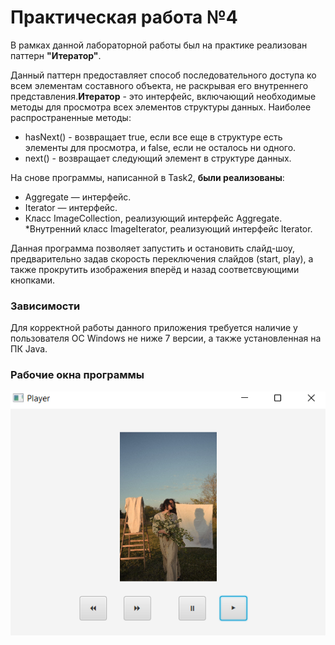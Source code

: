 # Практическая работа №4
В рамках данной лабораторной работы был на практике реализован паттерн **"Итератор"**.

Данный паттерн предоставляет способ последовательного доступа ко всем элементам составного объекта, не раскрывая его внутреннего представления.**Итератор** - это интерфейс, включающий необходимые методы для просмотра всех элементов структуры данных. 
Наиболее распространенные методы:
* hasNext() - возвращает  true, если все еще в структуре есть элементы для просмотра, и false, если не осталось ни одного.
* next() - возвращает следующий элемент в структуре данных.

На снове программы, написанной в Task2, **были реализованы**: 
* Aggregate — интерфейс.
* Iterator — интерфейс.
* Класс ImageCollection, реализующий интерфейс Aggregate.
*Внутренний класс ImageIterator, реализующий интерфейс Iterator.

Данная программа позволяет запустить и остановить слайд-шоу, предварительно задав скорость переключения слайдов (start, play), а также прокрутить изображения вперёд и назад соответсвующими кнопками.

### Зависимости
Для корректной работы данного приложения требуется наличие у пользователя ОС Windows не ниже 7 версии, а также установленная на ПК Java.

### Рабочие окна программы

![Рабочее окно программы](1.bmp)
